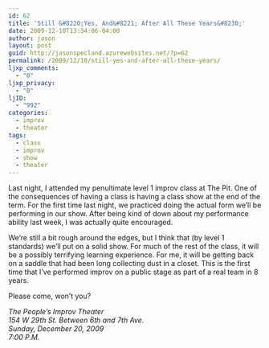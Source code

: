 ```yaml
---
id: 62
title: 'Still &#8220;Yes, And&#8221; After All These Years&#8230;'
date: 2009-12-10T13:34:06-04:00
author: jason
layout: post
guid: http://jasonspecland.azurewebsites.net/?p=62
permalink: /2009/12/10/still-yes-and-after-all-these-years/
ljxp_comments:
  - "0"
ljxp_privacy:
  - "0"
ljID:
  - "992"
categories:
  - improv
  - theater
tags:
  - class
  - improv
  - show
  - theater
---
```

Last night, I attended my penultimate level 1 improv class at The Pit. One of the consequences of having a class is having a class show at the end of the term. For the first time last night, we practiced doing the actual form we&#8217;ll be performing in our show. After being kind of down about my performance ability last week, I was actually quite encouraged.

We&#8217;re still a bit rough around the edges, but I think that (by level 1 standards) we&#8217;ll put on a solid show. For much of the rest of the class, it will be a possibly terrifying learning experience. For me, it will be getting back on a saddle that had been long collecting dust in a closet. This is the first time that I&#8217;ve performed improv on a public stage as part of a real team in 8 years.

Please come, won&#8217;t you?

_The People&#8217;s Improv Theater  
154 W 29th St. Between 6th and 7th Ave.  
Sunday, December 20, 2009  
7:00 P.M._